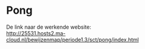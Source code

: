 # Pong

De link naar de werkende website:<br>
http://25531.hosts2.ma-cloud.nl/bewijzenmap/periode1.3/sct/pong/index.html
